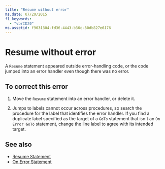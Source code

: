 ```yaml
---
title: "Resume without error"
ms.date: 07/20/2015
f1_keywords: 
  - "vbrID20"
ms.assetid: f9631804-fd36-4443-b36c-30db827e6176
---
```

# Resume without error
A `Resume` statement appeared outside error-handling code, or the code jumped into an error handler even though there was no error.  
  
## To correct this error  
  
1. Move the `Resume` statement into an error handler, or delete it.  
  
2. Jumps to labels cannot occur across procedures, so search the procedure for the label that identifies the error handler. If you find a duplicate label specified as the target of a `GoTo` statement that isn't an `On Error GoTo` statement, change the line label to agree with its intended target.  
  
## See also

- [Resume Statement](../../../visual-basic/language-reference/statements/resume-statement.md)
- [On Error Statement](../../../visual-basic/language-reference/statements/on-error-statement.md)
